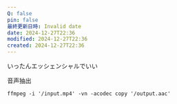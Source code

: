 ```yaml
---
Q: false
pin: false
最終更新日時: Invalid date
date: 2024-12-27T22:36
modified: 2024-12-27T22:36
created: 2024-12-27T22:36
---
```

  

  

いったんエッシェンシャルでいい

  

  

音声抽出

```Shell
ffmpeg -i '/input.mp4' -vn -acodec copy '/output.aac'
```